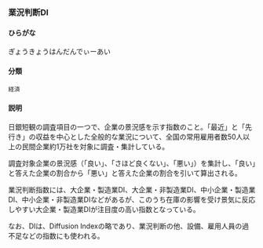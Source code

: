 <div style="display:none;">

## [あ行](securities-terms?id=あ行)
## [か行](securities-terms?id=か行)

</div>

### 業況判断DI

#### ひらがな

ぎょうきょうはんだんでぃーあい

#### 分類

`経済`

#### 説明

日銀短観の調査項目の一つで、企業の景況感を示す指数のこと。「最近」と「先行き」の収益を中心とした全般的な業況について、全国の常用雇用者数50人以上の民間企業約1万社を対象に調査・集計している。
 
調査対象企業の景況感（「良い」、「さほど良くない」、「悪い」）を集計し、「良い」と答えた企業の割合から「悪い」と答えた企業の割合を引いて算出される。
 
業況判断指数には、大企業・製造業DI、大企業・非製造業DI、中小企業・製造業DI、中小企業・非製造業DIなどがあるが、このうち在庫の影響を受け景気に反応しやすい大企業・製造業DIが注目度の高い指数となっている。
 
なお、DIは、Diffusion Indexの略であり、業況判断の他、設備、雇用人員の過不足などの指数にも使われる。

<div style="display:none;">

## [さ行](securities-terms?id=さ行)
## [た行](securities-terms?id=た行)
## [な行](securities-terms?id=な行)
## [は行](securities-terms?id=は行)
## [ま行](securities-terms?id=ま行)
## [や行](securities-terms?id=や行)
## [ら行](securities-terms?id=ら行)
## [わ行](securities-terms?id=わ行)
## [英数字・記号](securities-terms?id=英数字・記号)

</div>

